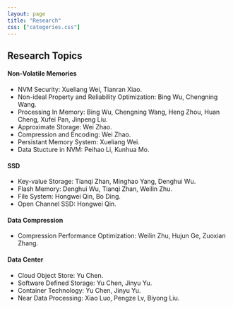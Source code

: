 ```yaml
---
layout: page
title: "Research"
css: ["categories.css"]
---
```

<!-- {% include categories.html %} -->
## **Research Topics**

#### **Non-Volatile Memories**
 - NVM Security: Xueliang Wei, Tianran Xiao.
 - Non-ideal Property and Reliability Optimization: Bing Wu, Chengning Wang.
 - Processing In Memory: Bing Wu, Chengning Wang, Heng Zhou, Huan Cheng, Xufei Pan, Jinpeng Liu.
 - Approximate Storage: Wei Zhao.
 - Compression and Encoding: Wei Zhao.
 - Persistant Memory System: Xueliang Wei.
 - Data Stucture in NVM: Peihao Li, Kunhua Mo.

#### **SSD**
 - Key-value Storage: Tianqi Zhan, Minghao Yang, Denghui Wu.
 - Flash Memory: Denghui Wu, Tianqi Zhan, Weilin Zhu.
 - File System: Hongwei Qin, Bo Ding.
 - Open Channel SSD: Hongwei Qin.

#### **Data Compression**
 - Compression Performance Optimization: Weilin Zhu, Hujun Ge, Zuoxian Zhang.

#### **Data Center**
- Cloud Object Store: Yu Chen.
- Software Defined Storage: Yu Chen, Jinyu Yu.
- Container Technology: Yu Chen, Jinyu Yu.
- Near Data Processing: Xiao Luo, Pengze Lv, Biyong Liu.